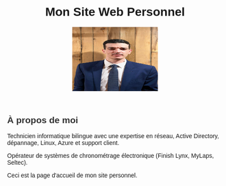 <!DOCTYPE html>
<html lang="fr">
<head>
  <meta charset="UTF-8">
  <meta name="viewport" content="width=device-width, initial-scale=1.0">
  <title>Mon Site Web Personnel</title>
  <style>
    body {
      font-family: Arial, sans-serif;
    }
    .header {
      text-align: center;
    }
    .profile-img {
      display: block;
      margin: 0 auto;
    }
    .section-title {
      color: #333;
    }
  </style>
</head>
<body>
  <header class="header">
    <h1>Mon Site Web Personnel</h1>
    <img src="myimage1.jpg" alt="smile to life, the life will smile to you" width="200" height="150" class="profile-img">
  </header>

  <section>
    <h2 class="section-title">À propos de moi</h2>
    <p>Technicien informatique bilingue avec une expertise en réseau, Active Directory, dépannage, Linux, Azure et support client.</p>
    <p>Opérateur de systèmes de chronométrage électronique (Finish Lynx, MyLaps, Seltec).</p>
  </section>

  <footer>
    <p>Ceci est la page d'accueil de mon site personnel.</p>
  </footer>
</body>
</html>
